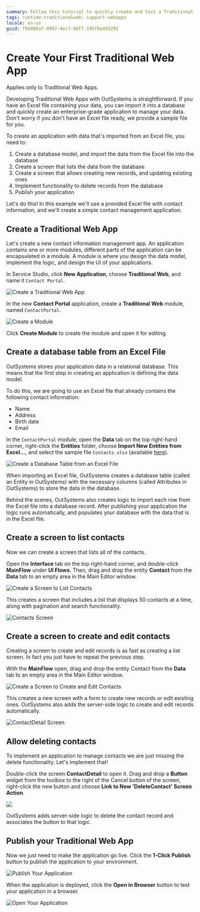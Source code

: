 ```yaml
---
summary: Follow this tutorial to quickly create and test a Traditional Web App example to manage contacts.
tags: runtime-traditionalweb; support-webapps
locale: en-us
guid: f84888af-0987-4ec7-98f7-195f6e493292
---
```


# Create Your First Traditional Web App

<div class="info" markdown="1">

Applies only to Traditional Web Apps.

</div>

Developing Traditional Web Apps with OutSystems is straightforward. If you have an Excel file containing your data, you can import it into a database and quickly create an enterprise-grade application to manage your data. Don't worry if you don't have an Excel file ready, we provide a sample file for you.

To create an application with data that's imported from an Excel file, you need to:

1. Create a database model, and import the data from the Excel file into the database
2. Create a screen that lists the data from the database
3. Create a screen that allows creating new records, and updating existing ones
4. Implement functionality to delete records from the database
5. Publish your application

Let's do this! In this example we'll use a provided Excel file with contact information, and we'll create a simple contact management application.

## Create a Traditional Web App

Let's create a new contact information management app. An application contains one or more modules, different parts of the application can be encapsulated in a module. A module is where you design the data model, implement the logic, and design the UI of your applications.

In Service Studio, click **New Application**, choose **Traditional Web**, and name it `Contact Portal`.

![Create a Traditional Web App](images/create-web-01.png)

In the new **Contact Portal** application, create a **Traditional Web** module, named `ContactPortal`.

![Create a Module](images/create-web-02.png)

Click **Create Module** to create the module and open it for editing.

## Create a database table from an Excel File

OutSystems stores your application data in a relational database. This means that the first step in creating an application is defining the data model.

To do this, we are going to use an Excel file that already contains the following contact information:

* Name
* Address
* Birth date
* Email

In the `ContactPortal` module, open the **Data** tab on the top right-hand corner, right-click the **Entities** folder, choose **Import New Entities from Excel...**, and select the sample file `Contacts.xlsx` (available [here](resources/Contacts.xlsx)).

![Create a Database Table from an Excel File](images/create-web-03.png)

When importing an Excel file, OutSystems creates a database table (called an Entity in OutSystems) with the necessary columns (called Attributes in OutSystems) to store the data in the database.

Behind the scenes, OutSystems also creates logic to import each row from the Excel file into a database record. After publishing your application the logic runs automatically, and populates your database with the data that is in the Excel file.

## Create a screen to list contacts

Now we can create a screen that lists all of the contacts.

Open the **Interface** tab on the top right-hand corner, and double-click **MainFlow** under **UI Flows**. Then, drag and drop the entity **Contact** from the **Data** tab to an empty area in the Main Editor window.

![Create a Screen to List Contacts](images/create-web-04.png)

This creates a screen that includes a list that displays 50 contacts at a time, along with pagination and search functionality.

![Contacts Screen](images/create-web-05.png)

## Create a screen to create and edit contacts

Creating a screen to create and edit records is as fast as creating a list screen. In fact you just have to repeat the previous step.

With the **MainFlow** open, drag and drop the entity Contact from the **Data** tab to an empty area in the Main Editor window.

![Create a Screen to Create and Edit Contacts](images/create-web-06.png)

This creates a new screen with a form to create new records or edit existing ones. OutSystems also adds the server-side logic to create and edit records automatically.

![ContactDetail Screen](images/create-web-07.png)

## Allow deleting contacts

To implement an application to manage contacts we are just missing the delete functionality. Let's implement that!

Double-click the screen **ContactDetail** to open it. Drag and drop a **Button** widget from the toolbox to the right of the Cancel button of the screen, right-click the new button and choose **Link to New 'DeleteContact' Screen Action**.

![](images/create-web-09.png)

OutSystems adds server-side logic to delete the contact record and associates the button to that logic.

## Publish your Traditional Web App

Now we just need to make the application go live. Click the **1-Click Publish** button to publish the application to your environment.

![Publish Your Application](images/create-web-10.png)

When the application is deployed, click the **Open in Browser** button to test your application in a browser.

![Open Your Application](images/create-web-11.png)
